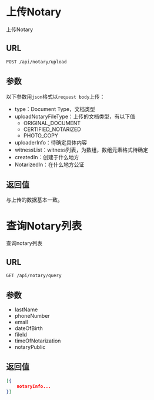 # 上传Notary

上传Notary

## URL

```http
POST /api/notary/upload
```

## 参数

以下参数用`json`格式以`request body`上传：

- type：Document Type，文档类型
- uploadNotaryFileType：上传的文档类型，有以下值
  - ORIGINAL_DOCUMENT
  - CERTIFIED_NOTARIZED
  - PHOTO_COPY
- uploaderInfo：待确定具体内容
- witnessList：witness列表，为数组，数组元素格式待确定
- createdIn：创建于什么地方
- NotarizedIn：在什么地方公证

## 返回值

与上传的数据基本一致。

# 查询Notary列表

查询notary列表

## URL

```http
GET /api/notary/query
```

## 参数

- lastName
- phoneNumber
- email
- dateOfBirth
- fileId
- timeOfNotarization
- notaryPublic

## 返回值

```json
[{
    notaryInfo...
}]
```



